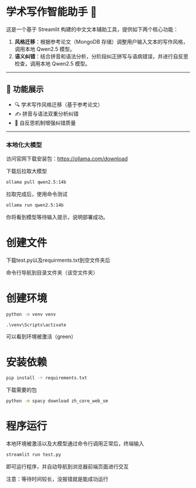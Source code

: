 # 学术写作智能助手 📝

这是一个基于 Streamlit 构建的中文文本辅助工具，提供如下两个核心功能：

1. **风格迁移**：根据参考论文（MongoDB 存储）调整用户输入文本的写作风格，调用本地 Qwen2.5 模型。
2. **语义纠错**：结合拼音和语法分析，分阶段纠正拼写与语病错误，并进行自反思检查，调用本地 Qwen2.5 模型。

---

## 🚀 功能展示

- 🔍 学术写作风格迁移（基于参考论文）
- ✍️ 拼音与语法双重分析纠错
- 🧠 自反思机制增强纠错质量

---
### 本地化大模型
 访问官网下载安装包：https://ollama.com/download
 
 下载后拉取大模型
 ```bash
ollama pull qwen2.5:14b
```
拉取完成后，使用命令测试
```bash
ollama run qwen2.5:14b
```
你将看到模型等待输入提示，说明部署成功。
# 创建文件
下载test.py以及requirments.txt到空文件夹后

命令行导航到目录文件夹（该空文件夹）

# 创建环境
```bash
python -m venv venv
```
```bansh
.\venv\Scripts\activate
```
可以看到环境被激活（green）
# 安装依赖
```bash
pip install -r requirements.txt
```
下载需要的包
```bash
python -m spacy download zh_core_web_sm
```
# 程序运行
本地环境被激活以及大模型通过命令行调用正常后，终端输入
```bash
streamlit run test.py
```
即可运行程序，并自动导航到浏览器前端页面进行交互

注意：等待时间较长，没报错就是能成功运行

